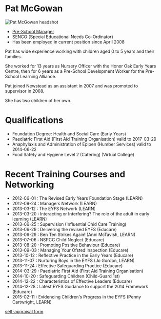 # Pat McGowan #

<img src="/images/staff/preschool_background/Pat_McGowan-500px.JPG" alt="Pat McGowan headshot" class="staff_photo" />

* [Pre-School Manager](20131223-Job_Description-Pre-school_Manager.pdf)
* SENCO (Special Educational Needs Co-Ordinator)
* Has been employed in current position since April 2008

Pat has wide experience working with children aged 0 to 5 years and their families.

She worked for 13 years as Nursery Officer with the Honor Oak Early Years Centre,
then for 6 years as a Pre-School Development Worker for the Pre-School Learning Alliance.

Pat joined Newstead as an assistant in 2007 and was promoted to supervisor in 2008.

She has two children of her own.

# Qualifications #

* Foundation Degree: Health and Social Care (Early Years)
* Paediatric First Aid (First Aid Training Organisation) valid to 2017-03-29
* Anaphylaxis and Administration of Epipen (Humber Services) valid to 2014-06-22
* Food Safety and Hygiene Level 2 (Catering) (Virtual College)

# Recent Training Courses and Networking #

* 2012-06-01 : The Revised Early Years Foundation Stage (LEARN)
* 2012-09-24 : Managers Network (LEARN)
* 2013-03-12 : The EYFS Network (LEARN)
* 2013-03-20 : Interacting or Interfering? The role of the adult in early learning (LEARN)
* 2013-06-25 : Supervision (Influential Chid Care Training)
* 2013-06-29 : Delivering the revised EYFS (Educare)
* 2013-06-29 : Ben Ten Strikes Again! (Anni McTavish, LEARN)
* 2013-07-06 : NSPCC Child Neglect (Educare)
* 2013-08-20 : Promoting Positive Behaviour (Educare)
* 2013-09-03 : Managing Your Ofsted Inspection (Educare)
* 2013-10-12 : Reflective Practice in the Early Years (Educare)
* 2013-11-07 : Nurturing Boys in the EYFS (Jo Gordon, LEARN)
* 2013-11-24 : Effective Safeguarding Practice (Educare)
* 2014-03-29 : Paediatric First Aid (First Aid Training Organisation)
* 2014-10-20 : Safeguarding Children (Child-Guard 1st)
* 2014-12-22 : Characteristics of Effective Leaders (Educare)
* 2014-12-28 : Latest EYFS Guidance to support the 2014 Framework (Educare)
* 2015-02-11 : Evidencing Children's Progress in the EYFS (Penny Cartwright, LEARN)



[self-appraisal form](/staff/20141201-Appraisal_Form-Pre_School_Manager-Pat_McGowan.pdf)
